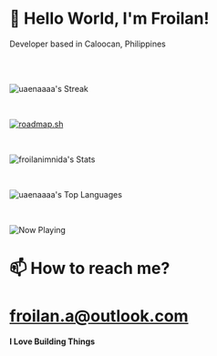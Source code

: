# **🍌 Hello World, I'm Froilan!**
Developer based in Caloocan, Philippines
<br>
<br>

<br>

![uaenaaaa's Streak](https://github-readme-streak-stats.herokuapp.com/?user=froilanimnida&theme=vue-dark&hide_border=true)

<br>

[![roadmap.sh](https://roadmap.sh/card/wide/667cd2ae2028c2d81892c220?variant=light&roadmaps=frontend)](https://roadmap.sh)

<br>

![froilanimnida's Stats](https://github-readme-stats.vercel.app/api?username=froilanimnida&theme=vue-dark&show_icons=true&hide_border=true&count_private=true)

<br>

![uaenaaaa's Top Languages](https://github-readme-stats.vercel.app/api/top-langs/?username=froilanimnida&theme=vue-dark&show_icons=true&hide_border=true&layout=compact)

<br>

![Now Playing](https://spotify-recently-played-readme.vercel.app/api?user=31zu3iynpunc24u2ai2zglqnee4i)
# 📫 How to reach me?
# froilan.a@outlook.com
**I Love Building Things**
